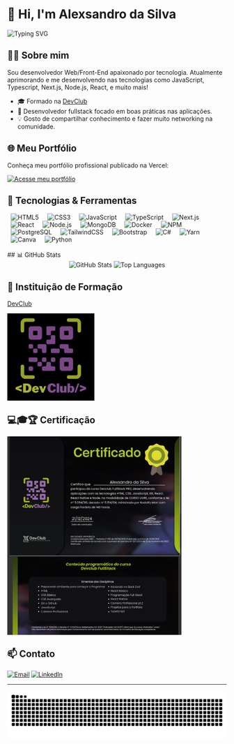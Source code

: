 # 👋 Hi, I'm Alexsandro da Silva

<img src="https://readme-typing-svg.demolab.com?font=Press+Start+2P&size=15&pause=1000&color=6ECF42&width=435&lines=Hello+World!+I'm+Alexsandro;Web%2FFront-End+Developer;Always+learning+new+techs" alt="Typing SVG" />

## 👨‍💻 Sobre mim

Sou desenvolvedor Web/Front-End apaixonado por tecnologia. Atualmente aprimorando e me desenvolvendo nas tecnologias como JavaScript, Typescript, Next.js, Node.js, React, e muito mais!

- 🎓 Formado na [DevClub](https://rodolfomori.com.br/)
- 🌱 Desenvolvedor fullstack focado em boas práticas nas aplicações.
- 💡 Gosto de compartilhar conhecimento e fazer muito networking na comunidade.

## 🌐 Meu Portfólio

Conheça meu portfólio profissional publicado na Vercel:

[![Acesse meu portfólio](https://img.shields.io/badge/Portfólio-VERCEL-000?style=for-the-badge&logo=vercel&logoColor=white)](https://portifolio-alexdev.vercel.app/)

## 🚀 Tecnologias & Ferramentas
<style>
  .tech-icons-container img {
    transition: transform 0.3s ease, filter 0.3s ease;
    margin: 0 8px;
  }
  .tech-icons-container img:hover {
    transform: scale(1.15);
    filter: brightness(1.1);
  }
  .tech-icons-container img:hover {
  transform: translateY(-5px) scale(1.1);
  filter: drop-shadow(0 5px 5px rgba(0,0,0,0.2));
}
</style>

<div class="tech-icons-container" align="left">
  <img src="https://cdn.jsdelivr.net/gh/devicons/devicon/icons/html5/html5-original.svg" width="42" height="42" alt="HTML5"/>
  <img src="https://cdn.jsdelivr.net/gh/devicons/devicon/icons/css3/css3-original.svg" width="42" height="42" alt="CSS3"/>
  <img src="https://cdn.jsdelivr.net/gh/devicons/devicon/icons/javascript/javascript-original.svg" width="42" height="42" alt="JavaScript"/>
  <img src="https://cdn.jsdelivr.net/gh/devicons/devicon/icons/typescript/typescript-original.svg" width="42" height="42" alt="TypeScript"/>
  <img src="https://cdn.jsdelivr.net/gh/devicons/devicon/icons/nextjs/nextjs-original.svg" width="42" height="42" alt="Next.js"/>
  <img src="https://cdn.jsdelivr.net/gh/devicons/devicon/icons/react/react-original.svg" width="42" height="42" alt="React"/>
  <img src="https://cdn.jsdelivr.net/gh/devicons/devicon/icons/nodejs/nodejs-original.svg" width="42" height="42" alt="Node.js"/>
  <img src="https://cdn.jsdelivr.net/gh/devicons/devicon/icons/mongodb/mongodb-original.svg" width="42" height="42" alt="MongoDB"/>
  <img src="https://cdn.jsdelivr.net/gh/devicons/devicon/icons/docker/docker-original.svg" width="42" height="42" alt="Docker"/>
  <img src="https://cdn.jsdelivr.net/gh/devicons/devicon/icons/npm/npm-original-wordmark.svg" width="42" height="42" alt="NPM"/>
  <img src="https://cdn.jsdelivr.net/gh/devicons/devicon/icons/postgresql/postgresql-original.svg" width="42" height="42" alt="PostgreSQL"/>
  <img src="https://cdn.jsdelivr.net/gh/devicons/devicon/icons/tailwindcss/tailwindcss-original-wordmark.svg" width="42" height="42" alt="TailwindCSS"/>
  <img src="https://cdn.jsdelivr.net/gh/devicons/devicon/icons/bootstrap/bootstrap-original.svg" width="42" height="42" alt="Bootstrap"/>
  <img src="https://cdn.jsdelivr.net/gh/devicons/devicon/icons/csharp/csharp-original.svg" width="42" height="42" alt="C#"/>
  <img src="https://cdn.jsdelivr.net/gh/devicons/devicon/icons/yarn/yarn-original.svg" width="42" height="42" alt="Yarn"/>
  <img src="https://cdn.jsdelivr.net/gh/devicons/devicon/icons/canva/canva-original.svg" width="42" height="42" alt="Canva"/>
  <img src="https://cdn.jsdelivr.net/gh/devicons/devicon/icons/python/python-original.svg" width="42" height="42" alt="Python"/>
</div>
<br>
## 📊 GitHub Stats

<div align="center">
  <img src="https://github-readme-stats.vercel.app/api?username=alx-8914&show_icons=true&theme=dark" height="150" alt="GitHub Stats"/>
  <img src="https://github-readme-stats.vercel.app/api/top-langs/?username=alx-8914&layout=compact&theme=dark" height="150" alt="Top Languages"/>
</div>

## 🏫 Instituição de Formação

[DevClub](https://rodolfomori.com.br/)

<img align="center" alt="DevClub Logo" width="200" src="https://github.com/alx-8914/alx-8914/raw/main/dev_club_devs_logo.jpg">

## 💻🎓🏆 Certificação

<img align="center" alt="Captura de tela 1" width="400" src="Captura de tela 2024-12-27 184428.png" />
<img align="center" alt="Captura de tela 2" width="400" src="Captura de tela 2024-12-27 180656.png" />

## 📫 Contato

<div align="left">
  <a href="mailto:alexdevsilva@gmail.com"><img src="https://img.shields.io/badge/-Email-000?style=for-the-badge&logo=gmail&logoColor=white" height="28" alt="Email"/></a>
  <a href="https://www.linkedin.com/in/alexsandro-da-silva-developer"><img src="https://img.shields.io/badge/-LinkedIn-000?style=for-the-badge&logo=linkedin&logoColor=white" height="28" alt="LinkedIn"/></a>
</div>

---

<!-- Snake animation -->
<picture>
  <source media="(prefers-color-scheme: dark)" srcset="https://raw.githubusercontent.com/alx-8914/alx-8914/output/github-contribution-grid-snake-dark.svg">
  <source media="(prefers-color-scheme: light)" srcset="https://raw.githubusercontent.com/alx-8914/alx-8914/output/github-contribution-grid-snake.svg">
  <img alt="github contribution grid snake animation" src="https://raw.githubusercontent.com/alx-8914/alx-8914/output/github-contribution-grid-snake.svg">
</picture>
